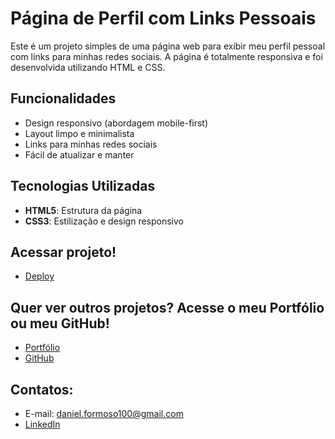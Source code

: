 # Página de Perfil com Links Pessoais

Este é um projeto simples de uma página web para exibir meu perfil pessoal com links para minhas redes sociais. A página é totalmente responsiva e foi desenvolvida utilizando HTML e CSS.

## Funcionalidades

- Design responsivo (abordagem mobile-first)
- Layout limpo e minimalista
- Links para minhas redes sociais
- Fácil de atualizar e manter

## Tecnologias Utilizadas

- **HTML5**: Estrutura da página
- **CSS3**: Estilização e design responsivo

## Acessar projeto!
- [Deploy](https://meus-links-pessoais.netlify.app/)

## Quer ver outros projetos? Acesse o meu Portfólio ou meu GitHub!
- [Portfólio](https://meu-site-murex-chi.vercel.app/)
- [GitHub](https://github.com/Daniel-Formoso)  

## Contatos:
- E-mail: daniel.formoso100@gmail.com
- [LinkedIn](https://www.linkedin.com/in/danielformoso/)
